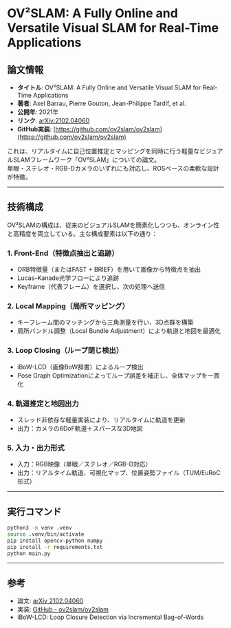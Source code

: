 # OV²SLAM: A Fully Online and Versatile Visual SLAM for Real-Time Applications

## 論文情報

- **タイトル**: OV²SLAM: A Fully Online and Versatile Visual SLAM for Real-Time Applications  
- **著者**: Axel Barrau, Pierre Gouton, Jean-Philippe Tardif, et al.  
- **公開年**: 2021年  
- **リンク**: [arXiv:2102.04060](https://arxiv.org/abs/2102.04060)  
- **GitHub実装**: [https://github.com/ov2slam/ov2slam](https://github.com/ov2slam/ov2slam)

これは、リアルタイムに自己位置推定とマッピングを同時に行う軽量なビジュアルSLAMフレームワーク「OV²SLAM」についての論文。  
単眼・ステレオ・RGB-Dカメラのいずれにも対応し、ROSベースの柔軟な設計が特徴。

---

## 技術構成

OV²SLAMの構成は、従来のビジュアルSLAMを簡素化しつつも、オンライン性と高精度を両立している。主な構成要素は以下の通り：

### 1. Front-End（特徴点抽出と追跡）
- ORB特徴量（またはFAST + BRIEF）を用いて画像から特徴点を抽出
- Lucas–Kanade光学フローにより追跡
- Keyframe（代表フレーム）を選択し、次の処理へ送信

### 2. Local Mapping（局所マッピング）
- キーフレーム間のマッチングから三角測量を行い、3D点群を構築
- 局所バンドル調整（Local Bundle Adjustment）により軌道と地図を最適化

### 3. Loop Closing（ループ閉じ検出）
- iBoW-LCD（画像BoW辞書）によるループ検出
- Pose Graph Optimizationによってループ誤差を補正し、全体マップを一貫化

### 4. 軌道推定と地図出力
- スレッド非依存な軽量実装により、リアルタイムに軌道を更新
- 出力：カメラの6DoF軌道＋スパースな3D地図

### 5. 入力・出力形式
- 入力：RGB映像（単眼／ステレオ／RGB-D対応）
- 出力：リアルタイム軌道、可視化マップ、位置姿勢ファイル（TUM/EuRoC形式）

---

## 実行コマンド
```bash
python3 -m venv .venv
source .venv/bin/activate
pip install opencv-python numpy
pip install -r requirements.txt   
python main.py

```

---

## 参考

- 論文: [arXiv 2102.04060](https://arxiv.org/abs/2102.04060)
- 実装: [GitHub - ov2slam/ov2slam](https://github.com/ov2slam/ov2slam)
- iBoW-LCD: Loop Closure Detection via Incremental Bag-of-Words

